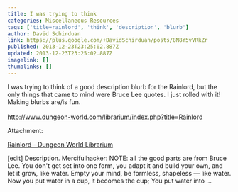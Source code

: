 ```yaml
---
title: I was trying to think
categories: Miscellaneous Resources
tags: ['title=rainlord', 'think', 'description', 'blurb']
author: David Schirduan
link: https://plus.google.com/+DavidSchirduan/posts/8N8Y5vVRkZr
published: 2013-12-23T23:25:02.887Z
updated: 2013-12-23T23:25:02.887Z
imagelink: []
thumblinks: []
---
```


I was trying to think of a good description blurb for the Rainlord, but the only things that came to mind were Bruce Lee quotes. I just rolled with it! Making blurbs are/is fun.<br /><br /><a href="http://www.dungeon-world.com/librarium/index.php?title=Rainlord" class="ot-anchor">http://www.dungeon-world.com/librarium/index.php?title=Rainlord</a>


Attachment:

<a href='http://www.dungeon-world.com/librarium/index.php?title=Rainlord'>Rainlord - Dungeon World Librarium</a>


[edit] Description. Mercifulhacker: NOTE: all the good parts are from Bruce Lee. You don't get set into one form, you adapt it and build your own, and let it grow, like water. Empty your mind, be formless, shapeless — like water. Now you put water in a cup, it becomes the cup; You put water into ...